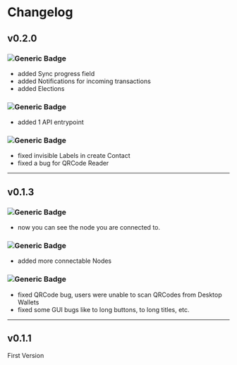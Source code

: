 # Changelog

## v0.2.0

### ![Generic Badge](https://img.shields.io/badge/New-%20-brightgreen.svg)
- added Sync progress field
- added Notifications for incoming transactions
- added Elections

### ![Generic Badge](https://img.shields.io/badge/Changes-%20-blue.svg)
- added 1 API entrypoint

### ![Generic Badge](https://img.shields.io/badge/Bugs-%20-red.svg)
- fixed invisible Labels in create Contact
- fixed a bug for QRCode Reader
---
## v0.1.3

### ![Generic Badge](https://img.shields.io/badge/New-%20-brightgreen.svg)
- now you can see the node you are connected to.

### ![Generic Badge](https://img.shields.io/badge/Changes-%20-blue.svg)

- added more connectable Nodes

### ![Generic Badge](https://img.shields.io/badge/Bugs-%20-red.svg)
- fixed QRCode bug, users were unable to scan QRCodes from Desktop Wallets
- fixed some GUI bugs like to long buttons, to long titles, etc.



---
## v0.1.1
First Version